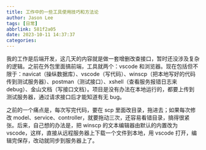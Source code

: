```yaml
---
title: 工作中的一些工具使用技巧和方法论
author: Jason Lee
tags: [日常]
abbrlink: 581f2a05
date: 2023-10-11 14:37:37
categories:
---
```


我的工作是后端开发，这几天的内容就是做一套增删改查接口，暂时还没涉及复杂的逻辑。之前在外包里面搞前端，工具就两个：vscode 和浏览器。现在包括但不限于：navicat（操纵数据库）、vscode（写代码）、winscp（把本地写好的代码传到测试服务器）、postman（测试接口）、xshell（查看服务报错日志来 debug）、金山文档（写接口文档）。项目是没有办法在本地运行的，都要上传到测试服务器，通过请求接口后才能知道有无 bug。

之前的一个痛点是，每次写完代码，要在 scp 里面改目录，拖进去；如果每次修改 model、service、controller，就要拖动三次，还容易看错目录，搞得很紧张。后来，自己想的办法是，把 winscp 的文本编辑器由默认的内置改为 vscode，这样，直接从远程服务器上下载一个文件到本地，用 vscode 打开，编辑完保存，改动就同步到服务器上了。
